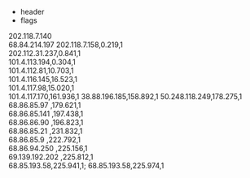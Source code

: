 - header
- flags


202.118.7.140   
68.84.214.197
202.118.7.158,0.219,1   
202.112.31.237,0.841,1  
101.4.113.194,0.304,1   
101.4.112.81,10.703,1   
101.4.116.145,16.523,1  
101.4.117.98,15.020,1   
101.4.117.170,161.936,1 
38.88.196.185,158.892,1 
50.248.118.249,178.275,1    
68.86.85.97 ,179.621,1   
68.86.85.141 ,197.438,1  
68.86.86.90 ,196.823,1   
68.86.85.21 ,231.832,1  
68.86.85.9 ,222.792,1    
68.86.94.250 ,225.156,1  
69.139.192.202 ,225.812,1    
68.85.193.58,225.941,1; 
68.85.193.58,225.974,1
